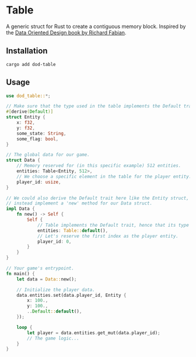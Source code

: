 # Table

A generic struct for Rust to create a contiguous memory block.
Inspired by the [Data Oriented Design book by Richard Fabian](https://www.dataorienteddesign.com/dodbook.pdf).

## Installation

```shell
cargo add dod-table
```

## Usage

```rust
use dod_table::*;

// Make sure that the type used in the table implements the Default trait.
#[derive(Default)]
struct Entity {
    x: f32,
    y: f32,
    some_state: String,
    some_flag: bool,
}

// The global data for our game.
struct Data {
    // Memory reserved for (in this specific example) 512 entities.
    entities: Table<Entity, 512>,
    // We choose a specific element in the table for the player entity.
    player_id: usize,
}

// We could also derive the Default trait here like the Entity struct, but lets
// instead implement a 'new' method for our Data struct.
impl Data {
    fn new() -> Self {
        Self {
            // Table implements the Default trait, hence that its type also needs to implement it.
            entities: Table::default(),
            // Let's reserve the first index as the player entity.
            player_id: 0,
        }
    }
}

// Your game's entrypoint.
fn main() {
    let data = Data::new();

    // Initialize the player data.
    data.entities.set(data.player_id, Entity {
        x: 100.,
        y: 100.,
        ..Default::default(),
    });

    loop {
        let player = data.entities.get_mut(data.player_id);
        // The game logic...
    }
}
```
